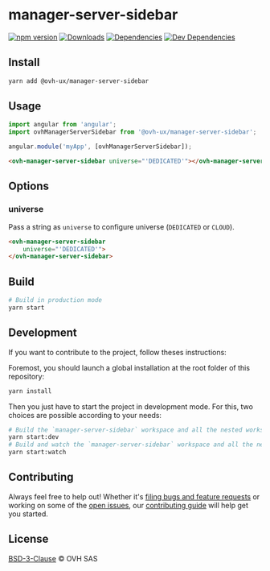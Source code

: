 # manager-server-sidebar

[![npm version](https://badgen.net/npm/v/@ovh-ux/manager-server-sidebar)](https://www.npmjs.com/package/@ovh-ux/manager-server-sidebar) [![Downloads](https://badgen.net/npm/dt/@ovh-ux/manager-server-sidebar)](https://npmjs.com/package/@ovh-ux/manager-server-sidebar) [![Dependencies](https://badgen.net/david/dep/ovh-ux/manager/packages/manager/modules/server-sidebar)](https://npmjs.com/package/@ovh-ux/manager-server-sidebar?activeTab=dependencies) [![Dev Dependencies](https://badgen.net/david/dev/ovh-ux/manager/packages/manager/modules/server-sidebar)](https://npmjs.com/package/@ovh-ux/manager-server-sidebar?activeTab=dependencies)

## Install

```sh
yarn add @ovh-ux/manager-server-sidebar
```

## Usage

```js
import angular from 'angular';
import ovhManagerServerSidebar from '@ovh-ux/manager-server-sidebar';

angular.module('myApp', [ovhManagerServerSidebar]);
```

```html
<ovh-manager-server-sidebar universe="'DEDICATED'"></ovh-manager-server-sidebar>
````

## Options

### universe

Pass a string as `universe` to configure universe (`DEDICATED` or `CLOUD`).

```html
<ovh-manager-server-sidebar
    universe="'DEDICATED'">
</ovh-manager-server-sidebar>
```

## Build

```sh
# Build in production mode
yarn start
```

## Development

If you want to contribute to the project, follow theses instructions:

Foremost, you should launch a global installation at the root folder of this repository:

```sh
yarn install
```

Then you just have to start the project in development mode. For this, two choices are possible according to your needs:

```sh
# Build the `manager-server-sidebar` workspace and all the nested workspaces in development mode and watch only `manager-server-sidebar` workspace
yarn start:dev
# Build and watch the `manager-server-sidebar` workspace and all the nested workspaces in development mode
yarn start:watch
```

## Contributing

Always feel free to help out! Whether it's [filing bugs and feature requests](https://github.com/ovh/manager/issues/new) or working on some of the [open issues](https://github.com/ovh/manager/issues), our [contributing guide](https://github.com/ovh/manager/blob/master/CONTRIBUTING.md) will help get you started.

## License

[BSD-3-Clause](LICENSE) © OVH SAS
